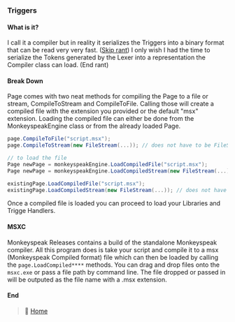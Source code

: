 ### Triggers

#### What is it?
I call it a compiler but in reality it serializes the Triggers into a binary format
that can be read very very fast.  ([Skip rant](#Break-Down)) I only wish I had the 
time to serialize the Tokens generated by the Lexer into a representation the Compiler 
class can load. (End rant)


#### Break Down
Page comes with two neat methods for compiling the Page to a file or stream, CompileToStream
and CompileToFile.  Calling those will create a compiled file with the extension you 
provided or the default "msx" extension.  Loading the compiled file can either be done from 
the MonkeyspeakEngine class or from the already loaded Page.

```csharp
page.CompileToFile("script.msx");
page.CompileToStream(new FileStream(...)); // does not have to be FileStream

// to load the file
Page newPage = monkeyspeakEngine.LoadCompiledFile("script.msx");
Page newPage = monkeyspeakEngine.LoadCompiledStream(new FileStream(...)); // does not have to be FileStream

existingPage.LoadCompiledFile("script.msx");
existingPage.LoadCompiledStream(new FileStream(...)); // does not have to be FileStream
```
Once a compiled file is loaded you can proceed to load your Libraries and Trigge Handlers.

#### MSXC
Monkeyspeak Releases contains a build of the standalone Monkeyspeak compiler.  All this program does 
is take your script and compile it to a msx (Monkeyspeak Compiled format) file which can then be loaded by 
calling the `page.LoadCompiled****` methods.  You can drag and drop files onto the `msxc.exe` or 
pass a file path by command line.  The file dropped or passed in will be outputed as the file name with a 
.msx extension.

#### End
> :house_with_garden: [Home](../README.md)